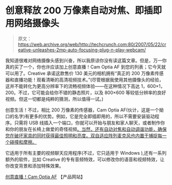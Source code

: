 # 创意释放 200 万像素自动对焦、即插即用网络摄像头

> 原文：<https://web.archive.org/web/http://techcrunch.com:80/2007/05/22/creative-unleashes-2mp-auto-focusing-plug-n-play-webcam/>

我知道很难对网络摄像头感到兴奋，所以我原谅你没有读这篇文章。但是，万一你真的买了一个，你也许应该加上创意直播！Cam Optia AF 到您的列表；它今天就可以用了。Creative 承诺这款售价 130 美元的相机拥有“真正的 200 万像素传感器和直播功能！观看清晰的高清视频技术。”(尽管根据我使用其他摄像头的经验，这并不能转化为更高分辨率下的流畅视频体验——在这种情况下高达 1，600×1，200。不过，它可能会给你不错的静态照片，以及 800×600 等较低分辨率的良好视频。但这一切都是纯粹的猜测，所以值得一试。)

创意生活！不过，相比 200 万像素的传感器，Cam Optia AF(伙计，这是一个拗口的名字)有更多的优势。例如，它是完全即插即用的，所以不需要安装驱动程序。只需将 USB 线插入一个端口，你就可以开始与朋友和家人聊天，或者制作你和你的朋友在长椅上做爱的奇怪视频[。当然，还有自动对焦和自动调谐功能，确保您在破坏家具的同时获得最佳照明和亮度。双自适应阵列麦克风也内置于捕捉每一个碰撞和摩擦。](https://web.archive.org/web/20151001230254/http://www.youtube.com/watch?v=vgq0rwzjkJs)

它适用于所有主要的视频聊天应用程序(不过，它只适用于 Windows ),还有一系列额外的软件，比如 Creative 的专有音频特效，可以修改你的语音和视频特效，让你改变背景和添加特殊效果。

[创意直播！Cam Optia AF](https://web.archive.org/web/20151001230254/http://www.creative.com/products/product.asp?category=218&subcategory=219&product=16425&nav=0) 【产品网站】